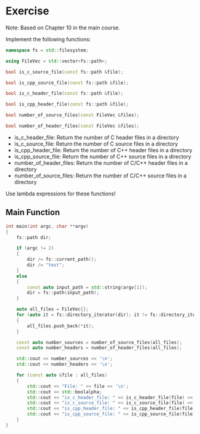 # Exercise

Note: Based on Chapter 10 in the main course.

Implement the following functions:

```cpp
namespace fs = std::filesystem;

using FileVec = std::vector<fs::path>;

bool is_c_source_file(const fs::path &file);

bool is_cpp_source_file(const fs::path &file);

bool is_c_header_file(const fs::path &file);

bool is_cpp_header_file(const fs::path &file);

bool number_of_source_files(const FileVec &files);

bool number_of_header_files(const FileVec &files);
```

- is_c_header_file: Return the number of C header files in a directory
- is_c_source_file: Return the number of C source files in a directory
- is_cpp_header_file: Return the number of C++ header files in a directory
- is_cpp_source_file: Return the number of C++ source files in a directory
- number_of_header_files: Return the number of C/C++ header files in a directory
- number_of_source_files: Return the number of C/C++ source files in a directory

Use lambda expressions for these functions!

## Main Function

```cpp
int main(int argc, char **argv)
{
    fs::path dir;

    if (argc != 2)
    {
        dir /= fs::current_path();
        dir /= "test";
    }
    else
    {
        const auto input_path = std::string(argv[1]);
        dir = fs::path(input_path);
    }

    auto all_files = FileVec{};
    for (auto it = fs::directory_iterator(dir); it != fs::directory_iterator{}; ++it)
    {
        all_files.push_back(*it);
    }

    const auto number_sources = number_of_source_files(all_files);
    const auto number_headers = number_of_header_files(all_files);

    std::cout << number_sources << '\n';
    std::cout << number_headers << '\n';

    for (const auto &file : all_files)
    {
        std::cout << "File: " << file << '\n';
        std::cout << std::boolalpha;
        std::cout << "is_c_header_file: " << is_c_header_file(file) << '\n';
        std::cout << "is_c_source_file: " << is_c_source_file(file) << '\n';
        std::cout << "is_cpp_header_file: " << is_cpp_header_file(file) << '\n';
        std::cout << "is_cpp_source_file: " << is_cpp_source_file(file) << std::endl << '\n';
    }
}
```
